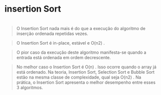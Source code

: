 # insertion Sort <h1>
> O Insertion Sort nada mais é do que a execução do algoritmo de inserção ordenada repetidas vezes.

> O Insertion Sort é in-place, estável e O(n2)
.

> O pior caso da execução deste algoritmo manifesta-se quando a entrada está ordenada em ordem decrescente.

> No melhor caso o Insertion Sort é O(n)
. Isso ocorre quando o array já está ordenado.
> Na teoria, Insertion Sort, Selection Sort e Bubble Sort estão na mesma classe de complexidade, qual seja O(n2)
. Na prática, o Insertion Sort apresenta o melhor desempenho entre esses 3 algoritmos.